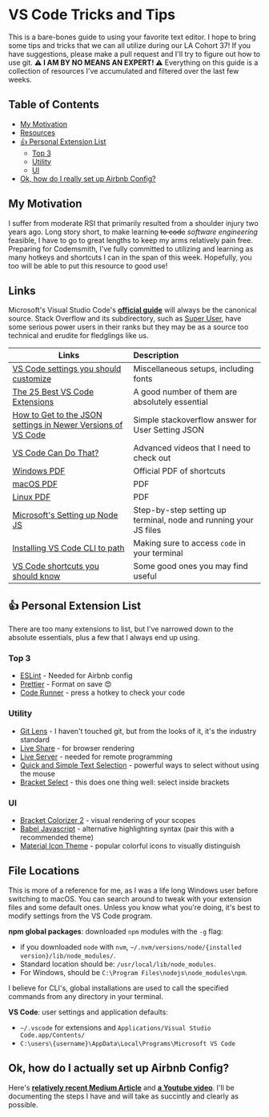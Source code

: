 # VS Code Tricks and Tips

This is a bare-bones guide to using your favorite text editor. I hope to bring some tips and tricks that we can all utilize during our LA Cohort 37! If you have suggestions, please make a pull request and I'll try to figure out how to use git. **⚠️ I AM BY NO MEANS AN EXPERT! ⚠️** Everything on this guide is a collection of resources I've accumulated and filtered over the last few weeks.

## Table of Contents

- [My Motivation](#my-motivation)
- [Resources](#resources)
- [👍 Personal Extension List](#---personal-extension-list)
  - [Top 3](#top-3)
  - [Utility](#utility)
  - [UI](#ui)
- [Ok, how do I really set up Airbnb Config?](#ok--how-do-i-really-set-up-airbnb-config-)

## My Motivation

I suffer from moderate RSI that primarily resulted from a shoulder injury two years ago. Long story short, to make learning ~~to code~~ _software engineering_ feasible, I have to go to great lengths to keep my arms relatively pain free. Preparing for Codemsmith, I've fully committed to utilizing and learning as many hotkeys and shortcuts I can in the span of this week. Hopefully, you too will be able to put this resource to good use!

## Links

Microsoft's Visual Studio Code's **[official guide](https://code.visualstudio.com/docs/introvideos/basics)** will always be the canonical source. Stack Overflow and its subdirectory, such as [Super User](https://superuser.com/), have some serious power users in their ranks but they may be as a source too technical and erudite for fledglings like us.

| Links                                                                                                                     | Description                                                      |
| ------------------------------------------------------------------------------------------------------------------------- | :--------------------------------------------------------------- |
| [VS Code settings you should customize](https://dev.to/thegeoffstevens/vs-code-settings-you-should-customize-5e75)        | Miscellaneous setups, including fonts                            |
| [The 25 Best VS Code Extensions](https://medium.com/better-programming/how-to-use-vscode-like-a-pro-e120c428f45f)         | A good number of them are absolutely essential                   |
| [How to Get to the JSON settings in Newer Versions of VS Code](https://stackoverflow.com/a/57960147/13544596)             | Simple stackoverflow answer for User Setting JSON                |
| [VS Code Can Do That?](https://www.vscodecandothat.com/)                                                                  | Advanced videos that I need to check out                         |
| [Windows PDF](https://code.visualstudio.com/shortcuts/keyboard-shortcuts-windows.pdf)                                     | Official PDF of shortcuts                                        |
| [macOS PDF](https://code.visualstudio.com/shortcuts/keyboard-shortcuts-macos.pdf)                                         | PDF                                                              |
| [Linux PDF](https://code.visualstudio.com/shortcuts/keyboard-shortcuts-linux.pdf)                                         | PDF                                                              |
| [Microsoft's Setting up Node JS](https://code.visualstudio.com/docs/nodejs/nodejs-tutorial)                               | Step-by-step setting up terminal, node and running your JS files |
| [Installing VS Code CLI to path](https://code.visualstudio.com/docs/setup/mac)                                            | Making sure to access `code` in your terminal                    |
| [VS Code shortcuts you should know](https://medium.com/swlh/15-visual-studio-code-shortcuts-you-should-know-ea1b4166f69f) | Some good ones you may find useful                               |

## 👍 Personal Extension List

There are too many extensions to list, but I've narrowed down to the absolute essentials, plus a few that I always end up using.

### Top 3

- [ESLint](https://marketplace.visualstudio.com/items?itemName=dbaeumer.vscode-eslint) - Needed for Airbnb config
- [Prettier](https://marketplace.visualstudio.com/items?itemName=esbenp.prettier-vscode) - Format on save 😍
- [Code Runner](https://marketplace.visualstudio.com/items?itemName=formulahendry.code-runner) - press a hotkey to check your code

### Utility

- [Git Lens](https://marketplace.visualstudio.com/items?itemName=eamodio.gitlens) - I haven't touched git, but from the looks of it, it's the industry standard
- [Live Share](https://marketplace.visualstudio.com/items?itemName=MS-vsliveshare.vsliveshare) - for browser rendering
- [Live Server](https://marketplace.visualstudio.com/items?itemName=ritwickdey.LiveServer) - needed for remote programming
- [Quick and Simple Text Selection](https://marketplace.visualstudio.com/items?itemName=dbankier.vscode-quick-select) - powerful ways to select without using the mouse
- [Bracket Select](https://marketplace.visualstudio.com/items?itemName=chunsen.bracket-select) - this does one thing well: select inside brackets

### UI

- [Bracket Colorizer 2](https://marketplace.visualstudio.com/items?itemName=CoenraadS.bracket-pair-colorizer-2) - visual rendering of your scopes
- [Babel Javascript](https://marketplace.visualstudio.com/items?itemName=mgmcdermott.vscode-language-babel) - alternative highlighting syntax (pair this with a recommended theme)
- [Material Icon Theme](https://marketplace.visualstudio.com/items?itemName=PKief.material-icon-theme) - popular colorful icons to visually distinguish

## File Locations

This is more of a reference for me, as I was a life long Windows user before switching to macOS. You can search around to tweak with your extension files and some default ones. Unless you know what you're doing, it's best to modify settings from the VS Code program.

**npm global packages**: downloaded `npm` modules with the `-g` flag:

- if you downloaded `node` with `nvm`, `~/.nvm/versions/node/{installed version}/lib/node_modules/`.
- Standard location should be: `/usr/local/lib/node_modules`.
- For Windows, should be `C:\Program Files\nodejs\node_modules\npm`.

I believe for CLI's, global installations are used to call the specified commands from any directory in your terminal.

**VS Code**: user settings and application defaults:

- `~/.vscode` for extensions and `Applications/Visual Studio Code.app/Contents/`
- `C:\users\{username}\AppData\Local\Programs\Microsoft VS Code`

## Ok, how do I actually set up Airbnb Config?

Here's **[relatively recent Medium Article](https://medium.com/javascript-in-plain-english/set-up-react-js-with-eslint-prettier-and-airbnb-cc015363a7c7)** and **[a Youtube video](https://www.youtube.com/watch?v=SydnKbGc7W8&t=3s)**. I'll be documenting the steps I have and will take as succintly and clearly as possible.
